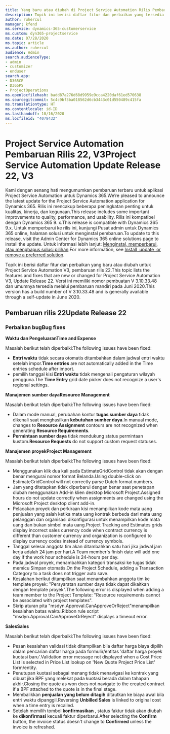 ```yaml
---
title: Yang baru atau diubah di Project Service Automation Rilis Pembaruan 22, V3
description: Topik ini berisi daftar fitur dan perbaikan yang tersedia di Project Service Automation V3, pembaruan rilis 22, V3.
author: ruhercul
manager: kfend
ms.service: dynamics-365-customerservice
ms.custom: dyn365-projectservice
ms.date: 07/28/2020
ms.topic: article
ms.author: ruhercul
audience: Admin
search.audienceType:
- admin
- customizer
- enduser
search.app:
- D365CE
- D365PS
- ProjectOperations
ms.openlocfilehash: badd87a276d68d9959e9cca4220daf61ed570638
ms.sourcegitcommit: 5c4c9bf3ba018562d6cb3443c01d550489c415fa
ms.translationtype: HT
ms.contentlocale: id-ID
ms.lasthandoff: 10/16/2020
ms.locfileid: "4078432"
---
```

# <a name="project-service-automation-update-release-22-v3"></a><span data-ttu-id="3bf41-103">Project Service Automation Pembaruan Rilis 22, V3</span><span class="sxs-lookup"><span data-stu-id="3bf41-103">Project Service Automation Update Release 22, V3</span></span>

<span data-ttu-id="3bf41-104">Kami dengan senang hati mengumumkan pembaruan terbaru untuk aplikasi Project Service Automation untuk Dynamics 365.</span><span class="sxs-lookup"><span data-stu-id="3bf41-104">We’re pleased to announce the latest update for the Project Service Automation application for Dynamics 365.</span></span> <span data-ttu-id="3bf41-105">Rilis ini mencakup beberapa peningkatan penting untuk kualitas, kinerja, dan kegunaan.</span><span class="sxs-lookup"><span data-stu-id="3bf41-105">This release includes some important improvements to quality, performance, and usability.</span></span> <span data-ttu-id="3bf41-106">Rilis ini kompatibel dengan Dynamics 365 9. x.</span><span class="sxs-lookup"><span data-stu-id="3bf41-106">This release is compatible with Dynamics 365 9.x.</span></span> <span data-ttu-id="3bf41-107">Untuk memperbarui ke rilis ini, kunjungi Pusat admin untuk Dynamics 365 online, halaman solusi untuk menginstal pembaruan.</span><span class="sxs-lookup"><span data-stu-id="3bf41-107">To update to this release, visit the Admin Center for Dynamics 365 online solutions page to install the update.</span></span> <span data-ttu-id="3bf41-108">Untuk informasi lebih lanjut: [Menginstal, memperbarui, atau menghapus solusi pilihan](https://docs.microsoft.com/power-platform/admin/install-remove-preferred-solution).</span><span class="sxs-lookup"><span data-stu-id="3bf41-108">For more information, see [Install, update, or remove a preferred solution](https://docs.microsoft.com/power-platform/admin/install-remove-preferred-solution).</span></span>

<span data-ttu-id="3bf41-109">Topik ini berisi daftar fitur dan perbaikan yang baru atau diubah untuk Project Service Automation V3, pembaruan rilis 22.</span><span class="sxs-lookup"><span data-stu-id="3bf41-109">This topic lists the features and fixes that are new or changed for Project Service Automation V3, Update Release 22.</span></span> <span data-ttu-id="3bf41-110">Versi ini memiliki nomor pembuatan V 3.10.33.48 dan umumnya tersedia melalui pembaruan mandiri pada Juni 2020.</span><span class="sxs-lookup"><span data-stu-id="3bf41-110">This version has a build number of V 3.10.33.48 and is generally available through a self-update in June 2020.</span></span>

## <a name="update-release-22"></a><span data-ttu-id="3bf41-111">Pembaruan rilis 22</span><span class="sxs-lookup"><span data-stu-id="3bf41-111">Update Release 22</span></span>

### <a name="bug-fixes"></a><span data-ttu-id="3bf41-112">Perbaikan bug</span><span class="sxs-lookup"><span data-stu-id="3bf41-112">Bug fixes</span></span>



<span data-ttu-id="3bf41-113">**Waktu dan Pengeluaran**</span><span class="sxs-lookup"><span data-stu-id="3bf41-113">**Time and Expense**</span></span>

<span data-ttu-id="3bf41-114">Masalah berikut telah diperbaiki:</span><span class="sxs-lookup"><span data-stu-id="3bf41-114">The following issues have been fixed:</span></span>

- <span data-ttu-id="3bf41-115">**Entri waktu** tidak secara otomatis ditambahkan dalam jadwal entri waktu setelah impor.</span><span class="sxs-lookup"><span data-stu-id="3bf41-115">**Time entries** are not automatically added in the Time entries schedule after import.</span></span>
- <span data-ttu-id="3bf41-116">pemilih tanggal kisi **Entri waktu** tidak mengenali pengaturan wilayah pengguna.</span><span class="sxs-lookup"><span data-stu-id="3bf41-116">The **Time Entry** grid date picker does not recognize a user's regional settings.</span></span>

<span data-ttu-id="3bf41-117">**Manajemen sumber daya**</span><span class="sxs-lookup"><span data-stu-id="3bf41-117">**Resource Management**</span></span>

<span data-ttu-id="3bf41-118">Masalah berikut telah diperbaiki:</span><span class="sxs-lookup"><span data-stu-id="3bf41-118">The following issues have been fixed:</span></span>

- <span data-ttu-id="3bf41-119">Dalam mode manual, perubahan kontur **tugas sumber daya** tidak dikenali saat menghasilkan **kebutuhan sumber daya**.</span><span class="sxs-lookup"><span data-stu-id="3bf41-119">In manual mode, changes to **Resource Assignment** contours are not recognized when generating **Resource Requirements**.</span></span>
- <span data-ttu-id="3bf41-120">**Permintaan sumber daya** tidak mendukung status permintaan kustom.</span><span class="sxs-lookup"><span data-stu-id="3bf41-120">**Resource Requests** do not support custom request statuses.</span></span>

<span data-ttu-id="3bf41-121">**Manajemen proyek**</span><span class="sxs-lookup"><span data-stu-id="3bf41-121">**Project Management**</span></span>

<span data-ttu-id="3bf41-122">Masalah berikut telah diperbaiki:</span><span class="sxs-lookup"><span data-stu-id="3bf41-122">The following issues have been fixed:</span></span>

- <span data-ttu-id="3bf41-123">Menggunakan klik dua kali pada EstimateGridControl tidak akan dengan benar mengurai nomor format Belanda.</span><span class="sxs-lookup"><span data-stu-id="3bf41-123">Using double-click on EstimateGridControl will not correctly parse Dutch format numbers.</span></span>
- <span data-ttu-id="3bf41-124">Jam yang ditetapkan tidak diperbarui dengan benar saat penetapan diubah menggunakan Add-in klien desktop Microsoft Project.</span><span class="sxs-lookup"><span data-stu-id="3bf41-124">Assigned hours do not update correctly when assignments are changed using the Microsoft Project desktop client add-in.</span></span>
- <span data-ttu-id="3bf41-125">Pelacakan proyek dan perkiraan kisi menampilkan kode mata uang penjualan yang salah ketika mata uang kontrak berbeda dari mata uang pelanggan dan organisasi dikonfigurasi untuk menampilkan kode mata uang dan bukan simbol mata uang.</span><span class="sxs-lookup"><span data-stu-id="3bf41-125">Project Tracking and Estimates grids display incorrect sales currency code when contract currency is different than customer currency and organization is configured to display currency codes instead of currency symbols.</span></span>
- <span data-ttu-id="3bf41-126">Tanggal selesai anggota tim akan ditambahkan satu hari jika jadwal jam kerja adalah 24 jam per hari.</span><span class="sxs-lookup"><span data-stu-id="3bf41-126">A Team member's finish date will add one day if the work hour schedule is 24-hours per day.</span></span>
- <span data-ttu-id="3bf41-127">Pada jadwal proyek, menambahkan kategori transaksi ke tugas tidak memicu Simpan otomatis.</span><span class="sxs-lookup"><span data-stu-id="3bf41-127">On the Project Schedule, adding a Transaction Category to a task does not trigger auto save.</span></span>
- <span data-ttu-id="3bf41-128">Kesalahan berikut ditampilkan saat menambahkan anggota tim ke template proyek: "Persyaratan sumber daya tidak dapat dikaitkan dengan template proyek".</span><span class="sxs-lookup"><span data-stu-id="3bf41-128">The following error is displayed when adding a team member to the Project Template: "Resource requirements cannot be associated with project templates".</span></span> 
- <span data-ttu-id="3bf41-129">Skrip aturan pita "msdyn.Approval.CanApproveOrReject"menampilkan kesalahan batas waktu.</span><span class="sxs-lookup"><span data-stu-id="3bf41-129">Ribbon rule script "msdyn.Approval.CanApproveOrReject" displays a timeout error.</span></span>

<span data-ttu-id="3bf41-130">**Sales**</span><span class="sxs-lookup"><span data-stu-id="3bf41-130">**Sales**</span></span>

<span data-ttu-id="3bf41-131">Masalah berikut telah diperbaiki:</span><span class="sxs-lookup"><span data-stu-id="3bf41-131">The following issues have been fixed:</span></span>

- <span data-ttu-id="3bf41-132">Pesan kesalahan validasi tidak ditampilkan bila daftar harga biaya dipilih dalam pencarian daftar harga pada formulir/entitas 'daftar harga proyek kuotasi baru'.</span><span class="sxs-lookup"><span data-stu-id="3bf41-132">Validation error message not displayed when a Cost Price List is selected in Price List lookup on 'New Quote Project Price List' form/entity.</span></span>
- <span data-ttu-id="3bf41-133">Penutupan kuotasi sebagai menang tidak menavigasi ke kontrak yang dibuat jika BPF yang melekat pada kuotasi berada dalam tahapan akhir.</span><span class="sxs-lookup"><span data-stu-id="3bf41-133">Closing the quote as won does not navigate to the created contract if a BPF attached to the quote is in the final stage.</span></span>
- <span data-ttu-id="3bf41-134">Membalikkan **penjualan yang belum ditagih** ditautkan ke biaya awal bila entri waktu dipanggil.</span><span class="sxs-lookup"><span data-stu-id="3bf41-134">Reversing **Unbilled Sales** is linked to original cost when a time entry is recalled.</span></span>
- <span data-ttu-id="3bf41-135">Setelah memilih tombol **konfirmasikan** , status faktur tidak akan diubah ke **dikonfirmasi** kecuali faktur diperbarui.</span><span class="sxs-lookup"><span data-stu-id="3bf41-135">After selecting the **Confirm** button, the invoice status doesn't change to **Confirmed** unless the invoice is refreshed.</span></span>
